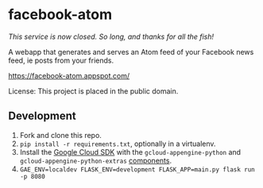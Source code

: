facebook-atom
=============

_This service is now closed. So long, and thanks for all the fish!️_

A webapp that generates and serves an Atom feed of your Facebook news feed, ie posts from your friends.

https://facebook-atom.appspot.com/

License: This project is placed in the public domain.


Development
---
1. Fork and clone this repo.
1. `pip install -r requirements.txt`, optionally in a virtualenv.
1. Install the [Google Cloud SDK](https://cloud.google.com/sdk/) with the `gcloud-appengine-python` and `gcloud-appengine-python-extras` [components](https://cloud.google.com/sdk/docs/components#additional_components).
1. `GAE_ENV=localdev FLASK_ENV=development FLASK_APP=main.py flask run -p 8080`

